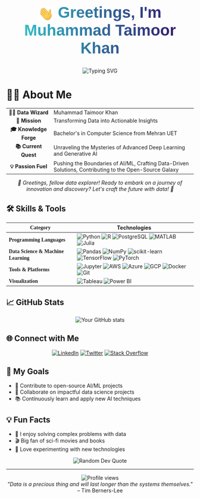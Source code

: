 <div align="center">
  <h1 style="font-family: 'Montserrat', sans-serif; font-size: 3em; background: linear-gradient(to right, #30CFD0, #330867); -webkit-background-clip: text; -webkit-text-fill-color: transparent;">
    <img src="https://raw.githubusercontent.com/ABSphreak/ABSphreak/master/gifs/Hi.gif" width="40px" height="40px" style="vertical-align: middle;">
    Greetings, I'm Muhammad Taimoor Khan
  </h1>
</div>

<div align="center">
<img src="https://readme-typing-svg.herokuapp.com?font=Oswald&weight=700&size=24&duration=1500&pause=100&color=39FF14¢er=true&vCenter=true&width=435&lines=WELCOME+TO+MY+GITHUB+PROFILE!;DATA+SCIENTIST;AI%2FML+ENTHUSIAST;PYTHON+DEVELOPER;DATA+ANALYST;MACHINE+LEARNING+ENGINEER;DEEP+LEARNING+PRACTITIONER;TURNING+DATA+INTO+INSIGHTS;PASSIONATE+ABOUT+AI;ALWAYS+LEARNING;LET'S+COLLABORATE!" alt="Typing SVG" />
</div>

# 🧑‍🔬 About Me

<div align="center">
  <table>
    <tr>
      <td align="center"><strong>👨‍💻 Data Wizard</strong></td>
      <td>Muhammad Taimoor Khan</td>
    </tr>
    <tr>
      <td align="center"><strong>🚀 Mission</strong></td>
      <td>Transforming Data into Actionable Insights</td>
    </tr>
    <tr>
      <td align="center"><strong>🎓 Knowledge Forge</strong></td>
      <td>Bachelor's in Computer Science from Mehran UET</td>
    </tr>
    <tr>
      <td align="center"><strong>📚 Current Quest</strong></td>
      <td>Unraveling the Mysteries of Advanced Deep Learning and Generative AI</td>
    </tr>
    <tr>
      <td align="center"><strong>💡 Passion Fuel</strong></td>
      <td>Pushing the Boundaries of AI/ML, Crafting Data-Driven Solutions, Contributing to the Open-Source Galaxy</td>
    </tr>
  </table>
</div>

<div align="center">
  <i>🌟 Greetings, fellow data explorer! Ready to embark on a journey of innovation and discovery? Let's craft the future with data! 🌟</i>
</div>

## 🛠️ Skills & Tools

<div align="center">

| <span style="font-family: 'Brush Script MT', cursive;">Category</span> | Technologies |
|----------|--------------|
| <span style="font-family: 'Brush Script MT', cursive;">**Programming Languages**</span> | ![Python](https://img.shields.io/badge/Python-3776AB?style=for-the-badge&logo=python&logoColor=white) ![R](https://img.shields.io/badge/R-276DC3?style=for-the-badge&logo=r&logoColor=white) ![PostgreSQL](https://img.shields.io/badge/PostgreSQL-316192?style=for-the-badge&logo=postgresql&logoColor=white) ![MATLAB](https://img.shields.io/badge/MATLAB-0076A8?style=for-the-badge&logo=mathworks&logoColor=white) ![Julia](https://img.shields.io/badge/Julia-9558B2?style=for-the-badge&logo=julia&logoColor=white) |
| <span style="font-family: 'Brush Script MT', cursive;">**Data Science & Machine Learning**</span> | ![Pandas](https://img.shields.io/badge/Pandas-150458?style=for-the-badge&logo=pandas&logoColor=white) ![NumPy](https://img.shields.io/badge/NumPy-013243?style=for-the-badge&logo=numpy&logoColor=white) ![scikit-learn](https://img.shields.io/badge/scikit--learn-F7931E?style=for-the-badge&logo=scikit-learn&logoColor=white) ![TensorFlow](https://img.shields.io/badge/TensorFlow-FF6F00?style=for-the-badge&logo=tensorflow&logoColor=white) ![PyTorch](https://img.shields.io/badge/PyTorch-EE4C2C?style=for-the-badge&logo=pytorch&logoColor=white) |
| <span style="font-family: 'Brush Script MT', cursive;">**Tools & Platforms**</span> | ![Jupyter](https://img.shields.io/badge/Jupyter-F37626?style=for-the-badge&logo=jupyter&logoColor=white) ![AWS](https://img.shields.io/badge/AWS-232F3E?style=for-the-badge&logo=amazon-aws&logoColor=white) ![Azure](https://img.shields.io/badge/Azure-0089D6?style=for-the-badge&logo=microsoft-azure&logoColor=white) ![GCP](https://img.shields.io/badge/GCP-4285F4?style=for-the-badge&logo=google-cloud&logoColor=white) ![Docker](https://img.shields.io/badge/Docker-2496ED?style=for-the-badge&logo=docker&logoColor=white) ![Git](https://img.shields.io/badge/Git-F05032?style=for-the-badge&logo=git&logoColor=white) |
| <span style="font-family: 'Brush Script MT', cursive;">**Visualization**</span> | ![Tableau](https://img.shields.io/badge/Tableau-E97627?style=for-the-badge&logo=tableau&logoColor=white) ![Power BI](https://img.shields.io/badge/Power_BI-F2C811?style=for-the-badge&logo=powerbi&logoColor=black) |

</div>

## 📈 GitHub Stats

<div align="center">
<img src="https://github-readme-stats.vercel.app/api?username=MTaimoorK&show_icons=true&theme=radical" alt="Your GitHub stats" />
</div>

## 🌐 Connect with Me

<div align="center">
  
[![LinkedIn](https://img.shields.io/badge/-LinkedIn-0A66C2?style=for-the-badge&logo=linkedin&logoColor=white&logoWidth=30&labelColor=0A66C2&color=0077B5&animation=pulse)](https://www.linkedin.com/in/yourprofile)
[![Twitter](https://img.shields.io/badge/-Twitter-1DA1F2?style=for-the-badge&logo=X&logoColor=white&logoWidth=30&labelColor=1DA1F2&color=14171A&animation=twinkling)](https://x.com/taaiimooor)
[![Stack Overflow](https://img.shields.io/badge/-Stack%20Overflow-FE7A16?style=for-the-badge&logo=stackoverflow&logoColor=white&logoWidth=30&labelColor=FE7A16&color=F58025&animation=bounce)](https://stackoverflow.com/users/23324858/muhammad-taimoor)
</div>

## 🎯 My Goals

- 🌟 <span class="animated-text">Contribute to open-source AI/ML projects</span>
- 🤝 <span class="animated-text">Collaborate on impactful data science projects</span>
- 📚 <span class="animated-text">Continuously learn and apply new AI techniques</span>

</style>

## 💡 Fun Facts

- 🧩 I enjoy solving complex problems with data
- 🎬 Big fan of sci-fi movies and books
- 🔬 Love experimenting with new technologies

<div align="center">
<img src="https://quotes-github-readme.vercel.app/api?type=horizontal&theme=radical" alt="Random Dev Quote" />
</div>

---

<div align="center">
<img src="https://komarev.com/ghpvc/?username=MTaimoorK&style=flat-square&color=blue" alt="Profile views" />
</div>

<div align="center">
<i>"Data is a precious thing and will last longer than the systems themselves."</i> – Tim Berners-Lee
</div>
